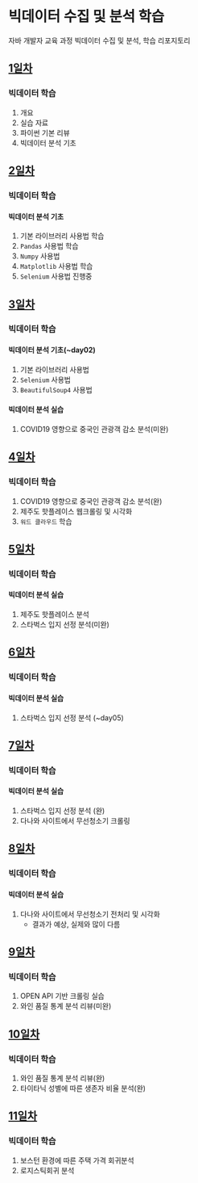 # 빅데이터 수집 및 분석 학습
자바 개발자 교육 과정 빅데이터 수집 및 분석, 학습 리포지토리

## [1일차](https://github.com/king-dong-gun/python_bigdata_analyze/blob/main/Day01.md)
### 빅데이터 학습
1. 개요
2. 실습 자료
3. 파이썬 기본 리뷰
4. 빅데이터 분석 기초

## [2일차](https://github.com/king-dong-gun/python_bigdata_analyze/blob/main/Day02.md)
### 빅데이터 학습
#### 빅데이터 분석 기초
1. 기본 라이브러리 사용법 학습
2. `Pandas` 사용법 학습
3. `Numpy` 사용법
4. `Matplotlib` 사용법 학습
5. `Selenium` 사용법 진행중

## [3일차](https://github.com/king-dong-gun/python_bigdata_analyze/blob/main/Day03.md)
### 빅데이터 학습
#### 빅데이터 분석 기초(~day02)
1. 기본 라이브러리 사용법
2. `Selenium` 사용법
3. `BeautifulSoup4` 사용법
#### 빅데이터 분석 실습
1. COVID19 영향으로 중국인 관광객 감소 분석(미완)


## [4일차](https://github.com/king-dong-gun/python_bigdata_analyze/blob/main/Day04.md)
### 빅데이터 학습
1. COVID19 영향으로 중국인 관광객 감소 분석(완)
2. 제주도 핫플레이스 웹크롤링 및 시각화
3. `워드 클라우드` 학습
## [5일차](https://github.com/king-dong-gun/python_bigdata_analyze/blob/main/Day04.md)
### 빅데이터 학습
#### 빅데이터 분석 실습
1. 제주도 핫플레이스 분석
2. 스타벅스 입지 선정 분석(미완)

## [6일차](https://github.com/king-dong-gun/python_bigdata_analyze/blob/main/Day06.md)
### 빅데이터 학습
#### 빅데이터 분석 실습
1. 스타벅스 입지 선정 분석 (~day05)

## [7일차](https://github.com/king-dong-gun/python_bigdata_analyze/blob/main/Day07.md)
### 빅데이터 학습
#### 빅데이터 분석 실습
1. 스타벅스 입지 선정 분석 (완)
2. 다나와 사이트에서 무선청소기 크롤링

## [8일차](https://github.com/king-dong-gun/python_bigdata_analyze/blob/main/Day08.md)
### 빅데이터 학습
#### 빅데이터 분석 실습
1. 다나와 사이트에서 무선청소기 전처리 및 시각화
    - 결과가 예상, 실제와 많이 다름

## [9일차](https://github.com/king-dong-gun/python_bigdata_analyze/blob/main/Day09.md)
### 빅데이터 학습
1. OPEN API 기반 크롤링 실습
2. 와인 품질 통계 분석 리뷰(미완)


## [10일차](https://github.com/king-dong-gun/python_bigdata_analyze/blob/main/Day010.md)
### 빅데이터 학습
1. 와인 품질 통계 분석 리뷰(완)
2. 타이타닉 성별에 따른 생존자 비율 분석(완)

## [11일차](https://github.com/king-dong-gun/python_bigdata_analyze/blob/main/Day011.md)
### 빅데이터 학습
1. 보스턴 환경에 따른 주택 가격 회귀분석
2. 로지스틱회귀 분석

